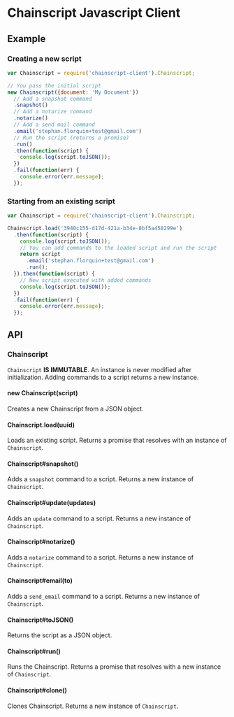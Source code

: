 # Chainscript Javascript Client

## Example

### Creating a new script

```js
var Chainscript = require('chainscript-client').Chainscript;

// You pass the initial script
new Chainscript({document: 'My Document'})
  // Add a snapshot command
  .snapshot()
  // Add a notarize command
  .notarize()
  // Add a send mail command
  .email('stephan.florquin+test@gmail.com')
  // Run the script (returns a promise)
  .run()
  .then(function(script) {
    console.log(script.toJSON());
  })
  .fail(function(err) {
    console.error(err.message);
  });
```

### Starting from an existing script

```js
var Chainscript = require('chainscript-client').Chainscript;

Chainscript.load('3940c155-d17d-421a-b34e-8bf5a458299e')
  .then(function(script) {
    console.log(script.toJSON());
    // You can add commands to the loaded script and run the script
    return script
      .email('stephan.florquin+test@gmail.com')
      .run();
  }).then(function(script) {
    // New script executed with added commands
    console.log(script.toJSON());
  })
  .fail(function(err) {
    console.error(err.message);
  });
```

## API

### Chainscript

`Chainscript` **IS IMMUTABLE**. An instance is never modified after
initialization. Adding commands to a script returns a new instance.

#### new Chainscript(script)

Creates a new Chainscript from a JSON object.

#### Chainscript.load(uuid)

Loads an existing script. Returns a promise that resolves with an instance of
`Chainscript`.

#### Chainscript#snapshot()

Adds a `snapshot` command to a script. Returns a new instance of `Chainscript`.

#### Chainscript#update(updates)

Adds an `update` command to a script. Returns a new instance of `Chainscript`.

#### Chainscript#notarize()

Adds a `notarize` command to a script. Returns a new instance of `Chainscript`.

#### Chainscript#email(to)

Adds a `send_email` command to a script. Returns a new instance of
`Chainscript`.

#### Chainscript#toJSON()

Returns the script as a JSON object.

#### Chainscript#run()

Runs the Chainscript. Returns a promise that resolves with a new instance of
`Chainscript`.

#### Chainscript#clone()

Clones Chainscript. Returns a new instance of `Chainscript`.
